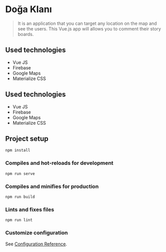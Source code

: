 # Doğa Klanı

> It is an application that you can target any location on the map and see the users. This Vue.js app will allows you to comment their story boards.



## Used technologies
* Vue JS
* Firebase
* Google Maps
* Materialize CSS

## Used technologies
* Vue JS
* Firebase
* Google Maps
* Materialize CSS


## Project setup
```
npm install
```

### Compiles and hot-reloads for development
```
npm run serve
```

### Compiles and minifies for production
```
npm run build
```

### Lints and fixes files
```
npm run lint
```

### Customize configuration
See [Configuration Reference](https://cli.vuejs.org/config/).
